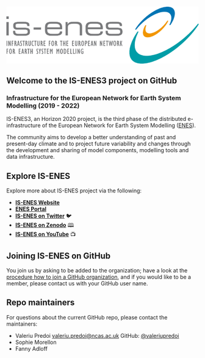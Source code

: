 ![iseneslogo](https://github.com/IS-ENES3/IS-ENES/blob/main/images/isenes3Logo.png)

## Welcome to the IS-ENES3 project on GitHub
### Infrastructure for the European Network for Earth System Modelling (2019 - 2022)

IS-ENES3, an Horizon 2020 project, is the third phase of the distributed e-infrastructure of the European Network for Earth System Modelling ([ENES](https://portal.enes.org/)).

The community aims to develop a better understanding of past and present-day climate and to project future variability and changes through the development and sharing of model components, modelling tools and data infrastructure.

## Explore IS-ENES

Explore more about IS-ENES project via the following:

- [**IS-ENES Website**](https://is.enes.org)
- [**ENES Portal**](https://portal.enes.org)
- [**IS-ENES on Twitter**](https://twitter.com/ISENES_RI) 🐦
- [**IS-ENES on Zenodo**](https://zenodo.org/communities/is-enes3/?page=1&size=20) 🕮
- [**IS-ENES on YouTube**](https://www.youtube.com/channel/UC24YCohRVh1WXqzBm9tkL2g?view_as=subscriber) 📺

## Joining IS-ENES on GitHub

You join us by asking to be added to the organization; have a look at the [procedure how to join a GitHub organization](https://docs.github.com/en/account-and-profile/setting-up-and-managing-your-github-user-account/managing-your-membership-in-organizations/about-organization-membership), and if you would like to be a member, please contact us with your GitHub user name.

## Repo maintainers

For questions about the current GitHub repo, please contact the maintainers:

- Valeriu Predoi <valeriu.predoi@ncas.ac.uk> GitHub: [@valeriupredoi](https://github.com/valeriupredoi)
- Sophie Morellon
- Fanny Adloff
